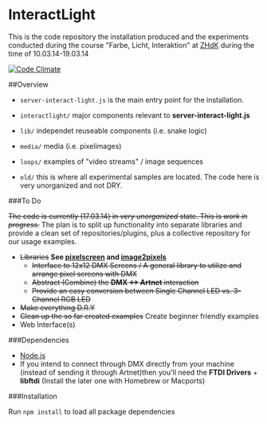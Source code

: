 InteractLight
=============


This is the code repository the installation produced and the experiments conducted during the course "Farbe, Licht, Interaktion" at [ZHdK](http://www.zhdk.ch) during the time of 10.03.14-19.03.14

[![Code Climate](https://codeclimate.com/github/d-simon/interactlight.png)](https://codeclimate.com/github/d-simon/interactlight)

##Overview
- `server-interact-light.js` is the main entry point for the installation.


- `interactlight/` major components relevant to **server-interact-light.js**
- `lib/` independet reuseable components (i.e. snake logic)
- `media/` media (i.e. pixelimages)
- `loops/` examples of "video streams" / image sequences
- `old/` this is where all experimental samples are located. The code here is very unorganized and not DRY.

###To Do

~~The code is currently (17.03.14) in *very unorganized* state. This is *work in progress.*~~ The plan is to split up functionality into separate libraries and provide a clean set of repositories/plugins, plus a collective repository for our usage examples.

 - ~~Libraries~~ **See [pixelscreen](https://github.com/d-simon/node-pixelscreen) and [image2pixels](https://github.com/d-simon/node-image2pixels)**
   - ~~Interface to 12x12 DMX Screens / A general library to utilize and arrange pixel screens with DMX~~
   - ~~Abstract (Combine) the **DMX <-> Artnet** interaction~~
   - ~~Provide an easy conversion between Single Channel LED vs. 3-Channel RGB LED~~
 - ~~Make everything D.R.Y~~
 - ~~Clean up the so far created examples~~ Create beginner friendly examples
 - Web Interface(s)

###Dependencies

- [Node.js](http://www.nodejs.org/)
- If you intend to connect through DMX directly from your machine (instead of sending it through Artnet)then you'll need the **FTDI Drivers** + **libftdi** (Install the later one with Homebrew or Macports)

###Installation

Run `npm install` to load all package dependencies

